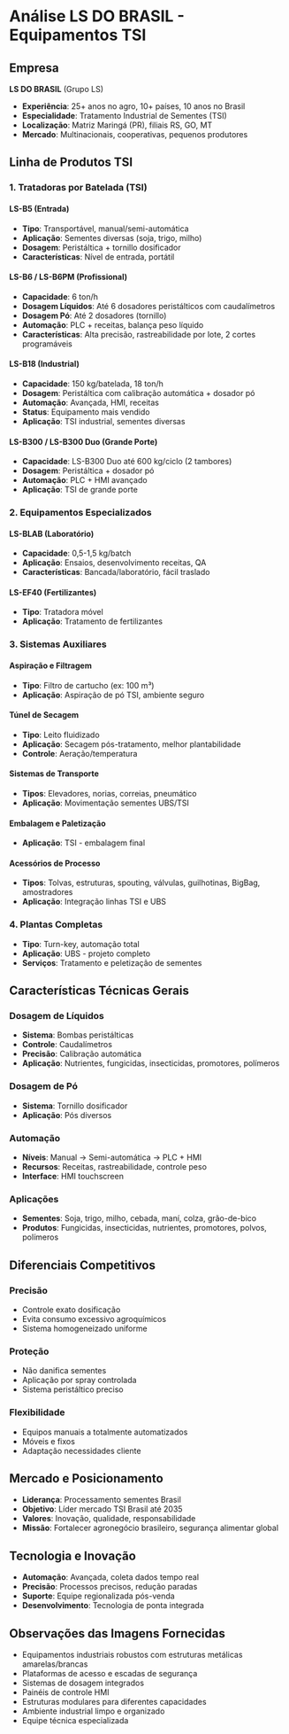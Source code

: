 # Análise LS DO BRASIL - Equipamentos TSI

## Empresa
**LS DO BRASIL** (Grupo LS)
- **Experiência**: 25+ anos no agro, 10+ países, 10 anos no Brasil
- **Especialidade**: Tratamento Industrial de Sementes (TSI)
- **Localização**: Matriz Maringá (PR), filiais RS, GO, MT
- **Mercado**: Multinacionais, cooperativas, pequenos produtores

## Linha de Produtos TSI

### 1. Tratadoras por Batelada (TSI)

#### LS-B5 (Entrada)
- **Tipo**: Transportável, manual/semi-automática
- **Aplicação**: Sementes diversas (soja, trigo, milho)
- **Dosagem**: Peristáltica + tornillo dosificador
- **Características**: Nível de entrada, portátil

#### LS-B6 / LS-B6PM (Profissional)
- **Capacidade**: 6 ton/h
- **Dosagem Líquidos**: Até 6 dosadores peristálticos com caudalímetros
- **Dosagem Pó**: Até 2 dosadores (tornillo)
- **Automação**: PLC + receitas, balança peso líquido
- **Características**: Alta precisão, rastreabilidade por lote, 2 cortes programáveis

#### LS-B18 (Industrial)
- **Capacidade**: 150 kg/batelada, 18 ton/h
- **Dosagem**: Peristáltica com calibração automática + dosador pó
- **Automação**: Avançada, HMI, receitas
- **Status**: Equipamento mais vendido
- **Aplicação**: TSI industrial, sementes diversas

#### LS-B300 / LS-B300 Duo (Grande Porte)
- **Capacidade**: LS-B300 Duo até 600 kg/ciclo (2 tambores)
- **Dosagem**: Peristáltica + dosador pó
- **Automação**: PLC + HMI avançado
- **Aplicação**: TSI de grande porte

### 2. Equipamentos Especializados

#### LS-BLAB (Laboratório)
- **Capacidade**: 0,5-1,5 kg/batch
- **Aplicação**: Ensaios, desenvolvimento receitas, QA
- **Características**: Bancada/laboratório, fácil traslado

#### LS-EF40 (Fertilizantes)
- **Tipo**: Tratadora móvel
- **Aplicação**: Tratamento de fertilizantes

### 3. Sistemas Auxiliares

#### Aspiração e Filtragem
- **Tipo**: Filtro de cartucho (ex: 100 m³)
- **Aplicação**: Aspiração de pó TSI, ambiente seguro

#### Túnel de Secagem
- **Tipo**: Leito fluidizado
- **Aplicação**: Secagem pós-tratamento, melhor plantabilidade
- **Controle**: Aeração/temperatura

#### Sistemas de Transporte
- **Tipos**: Elevadores, norias, correias, pneumático
- **Aplicação**: Movimentação sementes UBS/TSI

#### Embalagem e Paletização
- **Aplicação**: TSI - embalagem final

#### Acessórios de Processo
- **Tipos**: Tolvas, estruturas, spouting, válvulas, guilhotinas, BigBag, amostradores
- **Aplicação**: Integração linhas TSI e UBS

### 4. Plantas Completas
- **Tipo**: Turn-key, automação total
- **Aplicação**: UBS - projeto completo
- **Serviços**: Tratamento e peletização de sementes

## Características Técnicas Gerais

### Dosagem de Líquidos
- **Sistema**: Bombas peristálticas
- **Controle**: Caudalímetros
- **Precisão**: Calibração automática
- **Aplicação**: Nutrientes, fungicidas, insecticidas, promotores, polímeros

### Dosagem de Pó
- **Sistema**: Tornillo dosificador
- **Aplicação**: Pós diversos

### Automação
- **Níveis**: Manual → Semi-automática → PLC + HMI
- **Recursos**: Receitas, rastreabilidade, controle peso
- **Interface**: HMI touchscreen

### Aplicações
- **Sementes**: Soja, trigo, milho, cebada, maní, colza, grão-de-bico
- **Produtos**: Fungicidas, insecticidas, nutrientes, promotores, polvos, polímeros

## Diferenciais Competitivos

### Precisão
- Controle exato dosificação
- Evita consumo excessivo agroquímicos
- Sistema homogeneizado uniforme

### Proteção
- Não danifica sementes
- Aplicação por spray controlada
- Sistema peristáltico preciso

### Flexibilidade
- Equipos manuais a totalmente automatizados
- Móveis e fixos
- Adaptação necessidades cliente

## Mercado e Posicionamento
- **Liderança**: Processamento sementes Brasil
- **Objetivo**: Líder mercado TSI Brasil até 2035
- **Valores**: Inovação, qualidade, responsabilidade
- **Missão**: Fortalecer agronegócio brasileiro, segurança alimentar global

## Tecnologia e Inovação
- **Automação**: Avançada, coleta dados tempo real
- **Precisão**: Processos precisos, redução paradas
- **Suporte**: Equipe regionalizada pós-venda
- **Desenvolvimento**: Tecnologia de ponta integrada

## Observações das Imagens Fornecidas
- Equipamentos industriais robustos com estruturas metálicas amarelas/brancas
- Plataformas de acesso e escadas de segurança
- Sistemas de dosagem integrados
- Painéis de controle HMI
- Estruturas modulares para diferentes capacidades
- Ambiente industrial limpo e organizado
- Equipe técnica especializada
